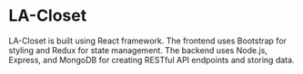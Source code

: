 # LA-Closet
LA-Closet is built using React framework. The frontend uses Bootstrap for styling and Redux for state management. The backend uses Node.js, Express, and MongoDB for creating RESTful API endpoints and storing data. 
